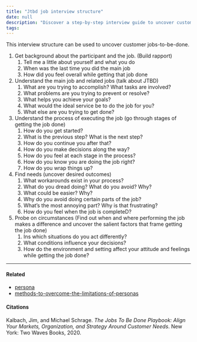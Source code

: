 ```yaml
---
title: "Jtbd job interview structure"
date: null
description: "Discover a step-by-step interview guide to uncover customer jobs-to-be-done, including how to explore tasks, needs, feelings, and circumstances for better product and service insights."
tags:
---
```


This interview structure can be used to uncover customer jobs-to-be-done.

1.  Get background about the participant and the job. (Build rapport)
    1.  Tell me a little about yourself and what you do
    2.  When was the last time you did the main job
    3.  How did you feel overall while getting that job done
2.  Understand the main job and related jobs (talk about JTBD)
    1.  What are you trying to accomplish? What tasks are involved?
    2.  What problems are you trying to prevent or resolve? 
    3.  What helps you achieve your goals?
    4.  What would the ideal service be to do the job for you?
    5.  What else are you trying to get done?
3.  Understand the process of executing the job (go through stages of getting the job done)
    1.  How do you get started?
    2.  What is the previous step? What is the next step? 
    3.  How do you continue you after that? 
    4.  How do you make decisions along the way?
    5.  How do you feel at each stage in the process? 
    6.  How do you know you are doing the job right? 
    7.  How do you wrap things up? 
4.  Find needs (uncover desired outcomes) 
    1.  What workarounds exist in your process?
    2.  What do you dread doing? What do you avoid? Why?
    3.  What could be easier? Why?
    4.  Why do you avoid doing certain parts of the job? 
    5.  What’s the most annoying part? Why is that frustrating? 
    6.  How do you feel when the job is completeD?
5.  Probe on circumstances (Find out when and where performing the job makes a difference and uncover the salient factors that frame getting the job done)
    1.  Ins which situations do you act differently?
    2.  What conditions influence your decisions?
    3.  How do the environment and setting affect your attitude and feelings while getting the job done?  

---

#### Related

- [persona]()
- [methods-to-overcome-the-limitations-of-personas]()

#### Citations

Kalbach, Jim, and Michael Schrage. _The Jobs To Be Done Playbook: Align Your Markets, Organization, and Strategy Around Customer Needs_. New York: Two Waves Books, 2020.
